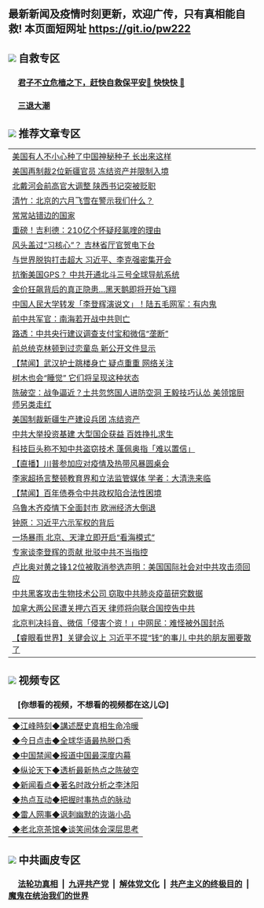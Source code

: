 ## 最新新闻及疫情时刻更新，欢迎广传，只有真相能自救! 本页面短网址 https://git.io/pw222



## <img src="https://img.icons8.com/cute-clipart/2x/circled-right.png">  自救专区

 ### &nbsp;&nbsp;&nbsp;&nbsp; [君子不立危樯之下，赶快自救保平安🍎 快快快 📩](https://github.com/pwgy/td/blob/master/README.md)
 
 ### &nbsp;&nbsp;&nbsp;&nbsp; [三退大潮](https://is.gd/fCPoKo) 
 
## <img src="https://img.icons8.com/cute-clipart/2x/circled-right.png"> 推荐文章专区

<Table>
<tr><td colspan="2" align="left"><a href="https://vzvxvbgy.xhuyd.press/?name=c1206567&key=encdeuyadochlaxz&from=pw2">美国有人不小心种了中国神秘种子 长出来这样</a></td></tr>
<tr><td colspan="2" align="left"><a href="https://vzvxvbgy.xhuyd.press/?name=c1206538&key=encdeuyadochlaxz&from=pw2">美国再制裁2位新疆官员 冻结资产并限制入境</a></td></tr>
<tr><td colspan="2" align="left"><a href="https://vzvxvbgy.xhuyd.press/?name=c1206570&key=encdeuyadochlaxz&from=pw2">北戴河会前高官大调整 陕西书记突被贬职</a></td></tr>
<tr><td colspan="2" align="left"><a href="https://vzvxvbgy.xhuyd.press/?name=c1206544&key=encdeuyadochlaxz&from=pw2">清竹：北京的六月飞雪在警示我们什么？</a></td></tr>
<tr><td colspan="2" align="left"><a href="https://vzvxvbgy.xhuyd.press/?name=c1206562&key=encdeuyadochlaxz&from=pw2">常常站错边的国家</a></td></tr>
<tr><td colspan="2" align="left"><a href="https://vzvxvbgy.xhuyd.press/?name=c1206583&key=encdeuyadochlaxz&from=pw2">重磅！吉利德：210亿个怀疑羟氯喹的理由</a></td></tr>
<tr><td colspan="2" align="left"><a href="https://vzvxvbgy.xhuyd.press/?name=c1206542&key=encdeuyadochlaxz&from=pw2">风头盖过“习核心”？ 吉林省厅官贺电下台</a></td></tr>
<tr><td colspan="2" align="left"><a href="https://vzvxvbgy.xhuyd.press/?name=c1206534&key=encdeuyadochlaxz&from=pw2">与世界脱钩打击超大 习近平、李克强密集开会</a></td></tr>
<tr><td colspan="2" align="left"><a href="https://vzvxvbgy.xhuyd.press/?name=c1206554&key=encdeuyadochlaxz&from=pw2">抗衡美国GPS？ 中共开通北斗三号全球导航系统</a></td></tr>
<tr><td colspan="2" align="left"><a href="https://vzvxvbgy.xhuyd.press/?name=c1206550&key=encdeuyadochlaxz&from=pw2">金价狂飙背后的真正隐患…黑天鹅即将开始飞翔</a></td></tr>
<tr><td colspan="2" align="left"><a href="https://vzvxvbgy.xhuyd.press/?name=c1206557&key=encdeuyadochlaxz&from=pw2">中国人民大学转发「李登辉演说文」！陆五毛网军：有内鬼</a></td></tr>
<tr><td colspan="2" align="left"><a href="https://vzvxvbgy.xhuyd.press/?name=c1206575&key=encdeuyadochlaxz&from=pw2">前中共军官：南海若开战中共则亡</a></td></tr>
<tr><td colspan="2" align="left"><a href="https://vzvxvbgy.xhuyd.press/?name=c1206571&key=encdeuyadochlaxz&from=pw2">路透：中共央行建议调查支付宝和微信“垄断”</a></td></tr>
<tr><td colspan="2" align="left"><a href="https://vzvxvbgy.xhuyd.press/?name=c1206580&key=encdeuyadochlaxz&from=pw2">前总统克林顿到过恋童岛 新公开文件显示</a></td></tr>
<tr><td colspan="2" align="left"><a href="https://vzvxvbgy.xhuyd.press/?name=c1206543&key=encdeuyadochlaxz&from=pw2">【禁闻】武汉护士跳楼身亡 疑点重重 网络关注</a></td></tr>
<tr><td colspan="2" align="left"><a href="https://vzvxvbgy.xhuyd.press/?name=c1206539&key=encdeuyadochlaxz&from=pw2">树木也会“睡觉” 它们将呈现这种状态</a></td></tr>
<tr><td colspan="2" align="left"><a href="https://vzvxvbgy.xhuyd.press/?name=c1206514&key=encdeuyadochlaxz&from=pw2">陈破空：战争逼近？土共忽悠国人进防空洞 王毅技巧认怂 美领馆厨师另类走红</a></td></tr>
<tr><td colspan="2" align="left"><a href="https://vzvxvbgy.xhuyd.press/?name=c1206500&key=encdeuyadochlaxz&from=pw2">美国制裁新疆生产建设兵团 冻结资产</a></td></tr>
<tr><td colspan="2" align="left"><a href="https://vzvxvbgy.xhuyd.press/?name=c1206536&key=encdeuyadochlaxz&from=pw2">中共大举投资基建 大型国企获益 百姓挣扎求生</a></td></tr>
<tr><td colspan="2" align="left"><a href="https://vzvxvbgy.xhuyd.press/?name=c1206582&key=encdeuyadochlaxz&from=pw2">科技巨头称不知中共盗窃技术 蓬佩奥指「难以置信」</a></td></tr>
<tr><td colspan="2" align="left"><a href="https://vzvxvbgy.xhuyd.press/?name=c1206531&key=encdeuyadochlaxz&from=pw2">【直播】川普参加应对疫情及热带风暴圆桌会</a></td></tr>
<tr><td colspan="2" align="left"><a href="https://vzvxvbgy.xhuyd.press/?name=c1206533&key=encdeuyadochlaxz&from=pw2">李家超扬言整顿教育界和立法监管媒体 学者：大清洗来临</a></td></tr>
<tr><td colspan="2" align="left"><a href="https://vzvxvbgy.xhuyd.press/?name=c1206587&key=encdeuyadochlaxz&from=pw2">【禁闻】百年债券令中共政权陷合法性困境</a></td></tr>
<tr><td colspan="2" align="left"><a href="https://vzvxvbgy.xhuyd.press/?name=c1206569&key=encdeuyadochlaxz&from=pw2">乌鲁木齐疫情下全面封市 欧洲经济大倒退</a></td></tr>
<tr><td colspan="2" align="left"><a href="https://vzvxvbgy.xhuyd.press/?name=c1206529&key=encdeuyadochlaxz&from=pw2">钟原：习近平六示军权的背后</a></td></tr>
<tr><td colspan="2" align="left"><a href="https://vzvxvbgy.xhuyd.press/?name=c1206522&key=encdeuyadochlaxz&from=pw2">一场暴雨 北京、天津立即开启“看海模式”</a></td></tr>
<tr><td colspan="2" align="left"><a href="https://vzvxvbgy.xhuyd.press/?name=c1206568&key=encdeuyadochlaxz&from=pw2">专家谈李登辉的贡献 批驳中共不当指控</a></td></tr>
<tr><td colspan="2" align="left"><a href="https://vzvxvbgy.xhuyd.press/?name=c1206581&key=encdeuyadochlaxz&from=pw2">卢比奥对黄之锋12位被取消参选声明：美国国际社会对中共攻击须回应</a></td></tr>
<tr><td colspan="2" align="left"><a href="https://vzvxvbgy.xhuyd.press/?name=c1206560&key=encdeuyadochlaxz&from=pw2">中共黑客攻击生物技术公司 窃取中共肺炎疫苗研究数据</a></td></tr>
<tr><td colspan="2" align="left"><a href="https://vzvxvbgy.xhuyd.press/?name=c1206559&key=encdeuyadochlaxz&from=pw2">加拿大两公民遭关押六百天 律师将向联合国控告中共</a></td></tr>
<tr><td colspan="2" align="left"><a href="https://vzvxvbgy.xhuyd.press/?name=c1206548&key=encdeuyadochlaxz&from=pw2">北京判决抖音、微信「侵害个资！」中网民：难怪被外国封杀</a></td></tr>
<tr><td colspan="2" align="left"><a href="https://vzvxvbgy.xhuyd.press/?name=c1206515&key=encdeuyadochlaxz&from=pw2">【睿眼看世界】关键会议上 习近平不提“钱”的事儿 中共的朋友圈要散了</a></td></tr>

</Table>

## <img src="https://img.icons8.com/cute-clipart/2x/circled-right.png"> 视频专区
### &nbsp;&nbsp;&nbsp;&nbsp; [你想看的视频，不想看的视频都在这儿😉] <tr>
 
 <Table>
   <tr>
   <td colspan="2" align=left> 
<a href="https://kmyaoayewvhx.xhyte.press/oo.aspx?name=c922850&key=wybpblbewupvzpbn&from=gy22&tag=9877">◆江峰時刻◆講述歷史真相生命冷暖</a><br/>
    </td>
  </tr>
   <tr>
   <td colspan="2" align=left> 
<a href="https://kmyaoayewvhx.xhyte.press/oo.aspx?name=c816850&key=wybpblbewupvzpbn&from=gy22&tag=9877">◆今日点击◆全球华语最热脱口秀</a><br/>
    </td>
  </tr>
  <tr>
  <td colspan="2" align=left>
<a href="https://kmyaoayewvhx.xhyte.press/oo.aspx?name=c816860&key=wybpblbewupvzpbn&from=gy22&tag=99733110">◆中国禁闻◆报道中国最深度内幕</a><br/>
   </tr>
  <tr>
     <td colspan="2" align=left>
<a href="https://kmyaoayewvhx.xhyte.press/oo.aspx?name=c816855&key=wybpblbewupvzpbn&from=gy22&tag=997110">◆纵论天下◆透析最新热点之陈破空</a><br/>
   </tr>
   <tr>
      <td colspan="2" align=left>
<a href="https://kmyaoayewv4hx.xhyte.press/oo.aspx?name=c838308&key=wybpblbewupvzpbn&from=gy22&tag=9973110">◆新闻看点◆著名时政分析之李沐阳</a><br/>
   </tr>
   <tr>
     <td colspan="2" align=left>
<a href="https://kmy4aoayewvhx.xhyte.press/oo.aspx?name=c816852&key=wybpblbewupvzpbn&from=gy22&tag=9733110">◆热点互动◆把握时事热点的脉动</a><br/>
   </tr>
   <tr>
      <td colspan="2" align=left>
<a href="https://kmyaoaye4wvhx.xhyte.press/oo.aspx?name=c816694&key=wybpblbewupvzpbn&from=gy22&tag=93310">◆雷人网事◆讽刺幽默的诙谐小品</a><br/>
   </tr>
   <tr>
    <td colspan="2" align=left>
<a href="https://kmyao4ayewvhx.xhyte.press/oo.aspx?name=c816650&key=wybpblbewupvzpbn&from=gy22&tag=9973110">◆老北京茶馆◆谈笑间体会深层思考</a><br/>
   </tr>
</Table>
 
## <img src="https://img.icons8.com/cute-clipart/2x/circled-right.png"> 中共画皮专区


 ### &nbsp;&nbsp;&nbsp;&nbsp; [法轮功真相](https://github.com/begood0513/basic/blob/master/README.md) &nbsp;|&nbsp; [九评共产党](https://github.com/begood0513/9ping.md/blob/master/README.md) &nbsp;|&nbsp; [解体党文化](https://github.com/begood0513/jtdwh.md/blob/master/README.md)   &nbsp;|&nbsp; [共产主义的终极目的](https://github.com/begood0513/gczydzjmd.md/blob/master/README.md) &nbsp;|&nbsp; [魔鬼在统治我们的世界](https://github.com/begood0513/gczydzjmd.md/blob/master/README.md) 

